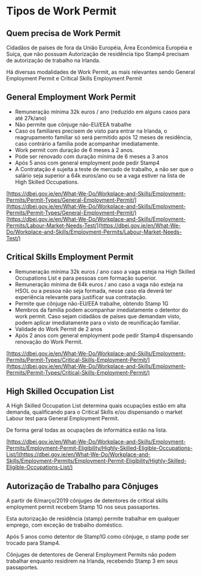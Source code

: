 # Tipos de Work Permit

## Quem precisa de Work Permit

Cidadãos de países de fora da União Européia, Área Econômica Européia e Suíça, que não possuam Autorização de residência tipo Stamp4 precisam de autorização de trabalho na Irlanda.

Há diversas modalidades de Work Permit, as mais relevantes sendo General Employment Permit e Critical Skills Employment Permit

## General Employment Work Permit

* Remuneração mínima 32k euros / ano (reduzido em alguns casos para até 27k/ano)
* Não permite que cônjuge não-EU/EEA trabalhe
* Caso os familiares precisem de visto para entrar na Irlanda, o reagrupamento familiar só será permitido após 12 meses de residência, caso contrário a família pode acompanhar imediatamente.
* Work permit com duração de 6 meses à 2 anos.
* Pode ser renovado com duração mínima de 6 meses a 3 anos
* Após 5 anos com general employment pode pedir Stamp4
* A Contratação é sujeita a teste de mercado de trabalho, a não ser que o salário seja superior a 64k euros/ano ou se a vaga estiver na lista de High Skilled Occupations.

[https://dbei.gov.ie/en/What-We-Do/Workplace-and-Skills/Employment-Permits/Permit-Types/General-Employment-Permit/](https://dbei.gov.ie/en/What-We-Do/Workplace-and-Skills/Employment-Permits/Permit-Types/General-Employment-Permit/)  
[https://dbei.gov.ie/en/What-We-Do/Workplace-and-Skills/Employment-Permits/Labour-Market-Needs-Test/](https://dbei.gov.ie/en/What-We-Do/Workplace-and-Skills/Employment-Permits/Labour-Market-Needs-Test/)

## Critical Skills Employment Permit

* Remuneração mínima 32k euros / ano caso a vaga esteja na High Skilled Occupations List e para pessoas com formação superior.
* Remuneração mínima de 64k euros / ano caso a vaga não esteja na HSOL ou a pessoa não seja formada, nesse caso ela deverá ter experiência relevante para justificar sua contratação.
* Permite que cônjuge não-EU/EEA trabalhe, obtendo Stamp 1G
* Membros da família podem acompanhar imediatamente o detentor do work permit. Caso sejam cidadãos de países que demandam visto, podem aplicar imediatamente para o visto de reunificação familiar.
* Validade do Work Permit de 2 anos
* Após 2 anos com general employment pode pedir Stamp4 dispensando renovação do Work Permit.

[https://dbei.gov.ie/en/What-We-Do/Workplace-and-Skills/Employment-Permits/Permit-Types/Critical-Skills-Employment-Permit/](https://dbei.gov.ie/en/What-We-Do/Workplace-and-Skills/Employment-Permits/Permit-Types/Critical-Skills-Employment-Permit/)

## High Skilled Occupation List

A High Skilled Occupation List determina quais ocupações estão em alta demanda, qualificando para o Critical Skills e/ou dispensando o market Labour test para General Employment Permit.

De forma geral todas as ocupações de informática estão na lista.

[https://dbei.gov.ie/en/What-We-Do/Workplace-and-Skills/Employment-Permits/Employment-Permit-Eligibility/Highly-Skilled-Eligible-Occupations-List/](https://dbei.gov.ie/en/What-We-Do/Workplace-and-Skills/Employment-Permits/Employment-Permit-Eligibility/Highly-Skilled-Eligible-Occupations-List/)

## Autorização de Trabalho para Cônjuges

A partir de 6/março/2019 cônjuges de detentores de critical skills employment permit recebem Stamp 1G nos seus passaportes.

Esta autorização de residência (stamp) permite trabalhar em qualquer emprego, com exceção de trabalho doméstico.

Após 5 anos como detentor de Stamp1G como cônjuge, o stamp pode ser trocado para Stamp4.

Cônjuges de detentores de General Employment Permits não podem trabalhar enquanto residirem na Irlanda, recebendo Stamp 3 em seus passaportes.
